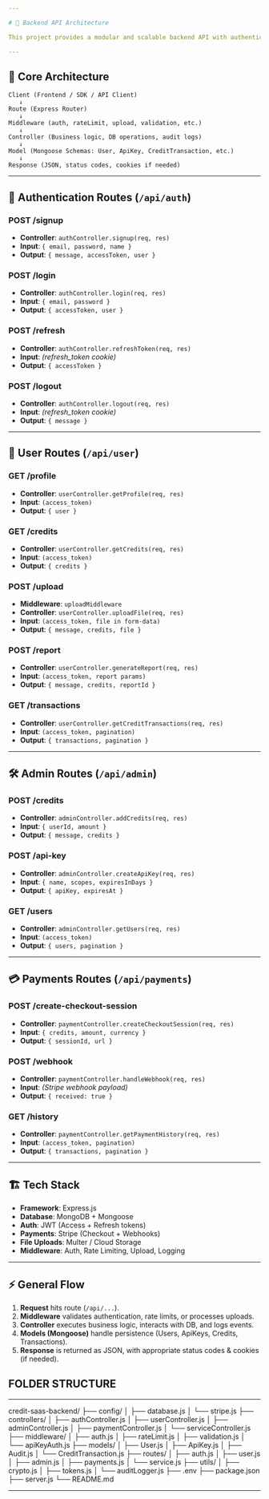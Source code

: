 ```yaml
---

# 🔐 Backend API Architecture

This project provides a modular and scalable backend API with authentication, user management, admin utilities, and payments integration. The architecture is designed around Express.js, JWT authentication, Stripe for payments, and Mongoose for database operations.

---
```


## 📌 Core Architecture

```
Client (Frontend / SDK / API Client)
   ↓
Route (Express Router)
   ↓
Middleware (auth, rateLimit, upload, validation, etc.)
   ↓
Controller (Business logic, DB operations, audit logs)
   ↓
Model (Mongoose Schemas: User, ApiKey, CreditTransaction, etc.)
   ↓
Response (JSON, status codes, cookies if needed)
```

---

## 🔑 Authentication Routes (`/api/auth`)

### **POST /signup**

* **Controller**: `authController.signup(req, res)`
* **Input**: `{ email, password, name }`
* **Output**: `{ message, accessToken, user }`

### **POST /login**

* **Controller**: `authController.login(req, res)`
* **Input**: `{ email, password }`
* **Output**: `{ accessToken, user }`

### **POST /refresh**

* **Controller**: `authController.refreshToken(req, res)`
* **Input**: *(refresh\_token cookie)*
* **Output**: `{ accessToken }`

### **POST /logout**

* **Controller**: `authController.logout(req, res)`
* **Input**: *(refresh\_token cookie)*
* **Output**: `{ message }`

---

## 👤 User Routes (`/api/user`)

### **GET /profile**

* **Controller**: `userController.getProfile(req, res)`
* **Input**: `(access_token)`
* **Output**: `{ user }`

### **GET /credits**

* **Controller**: `userController.getCredits(req, res)`
* **Input**: `(access_token)`
* **Output**: `{ credits }`

### **POST /upload**

* **Middleware**: `uploadMiddleware`
* **Controller**: `userController.uploadFile(req, res)`
* **Input**: `(access_token, file in form-data)`
* **Output**: `{ message, credits, file }`

### **POST /report**

* **Controller**: `userController.generateReport(req, res)`
* **Input**: `(access_token, report params)`
* **Output**: `{ message, credits, reportId }`

### **GET /transactions**

* **Controller**: `userController.getCreditTransactions(req, res)`
* **Input**: `(access_token, pagination)`
* **Output**: `{ transactions, pagination }`

---

## 🛠 Admin Routes (`/api/admin`)

### **POST /credits**

* **Controller**: `adminController.addCredits(req, res)`
* **Input**: `{ userId, amount }`
* **Output**: `{ message, credits }`

### **POST /api-key**

* **Controller**: `adminController.createApiKey(req, res)`
* **Input**: `{ name, scopes, expiresInDays }`
* **Output**: `{ apiKey, expiresAt }`

### **GET /users**

* **Controller**: `adminController.getUsers(req, res)`
* **Input**: `(access_token)`
* **Output**: `{ users, pagination }`

---

## 💳 Payments Routes (`/api/payments`)

### **POST /create-checkout-session**

* **Controller**: `paymentController.createCheckoutSession(req, res)`
* **Input**: `{ credits, amount, currency }`
* **Output**: `{ sessionId, url }`

### **POST /webhook**

* **Controller**: `paymentController.handleWebhook(req, res)`
* **Input**: *(Stripe webhook payload)*
* **Output**: `{ received: true }`

### **GET /history**

* **Controller**: `paymentController.getPaymentHistory(req, res)`
* **Input**: `(access_token, pagination)`
* **Output**: `{ transactions, pagination }`

---

## 🏗 Tech Stack

* **Framework**: Express.js
* **Database**: MongoDB + Mongoose
* **Auth**: JWT (Access + Refresh tokens)
* **Payments**: Stripe (Checkout + Webhooks)
* **File Uploads**: Multer / Cloud Storage
* **Middleware**: Auth, Rate Limiting, Upload, Logging

---

## ⚡ General Flow

1. **Request** hits route (`/api/...`).
2. **Middleware** validates authentication, rate limits, or processes uploads.
3. **Controller** executes business logic, interacts with DB, and logs events.
4. **Models (Mongoose)** handle persistence (Users, ApiKeys, Credits, Transactions).
5. **Response** is returned as JSON, with appropriate status codes & cookies (if needed).

## FOLDER STRUCTURE
--------------------------------------------
credit-saas-backend/
├── config/
│   ├── database.js
│   └── stripe.js
├── controllers/
│   ├── authController.js
│   ├── userController.js
│   ├── adminController.js
│   ├── paymentController.js
│   └── serviceController.js
├── middleware/
│   ├── auth.js
│   ├── rateLimit.js
│   ├── validation.js
│   └── apiKeyAuth.js
├── models/
│   ├── User.js
│   ├── ApiKey.js
│   ├── Audit.js
│   └── CreditTransaction.js
├── routes/
│   ├── auth.js
│   ├── user.js
│   ├── admin.js
│   ├── payments.js
│   └── service.js
├── utils/
│   ├── crypto.js
│   ├── tokens.js
│   └── auditLogger.js
├── .env
├── package.json
├── server.js
└── README.md

-------------------------------------------
